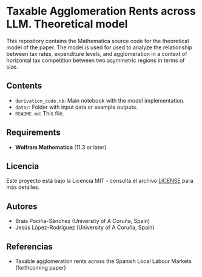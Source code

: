 # Taxable Agglomeration Rents across LLM. Theoretical model

This repository contains the Mathematica source code for the theoretical model of the paper. The model is used for used to analyze the relationship between tax rates, expenditure levels, and agglomeration in a context of horizontal tax competition between two asymmetric regions in terms of size.

## Contents

- `derivation_code.nb`: Main notebook with the model implementation.
- `data/`: Folder with input data or example outputs.
- `README.md`: This file.


## Requirements

- **Wolfram Mathematica** (11.3 or later)


## Licencia

Este proyecto está bajo la Licencia MIT - consulta el archivo [LICENSE](LICENSE) para más detalles.

## Autores

- Brais Pociña-Sánchez (University of A Coruña, Spain)
- Jesús López-Rodríguez (University of A Coruña, Spain)

## Referencias

- Taxable agglomeration rents across the Spanish Local Labour Markets (forthcoming paper)
